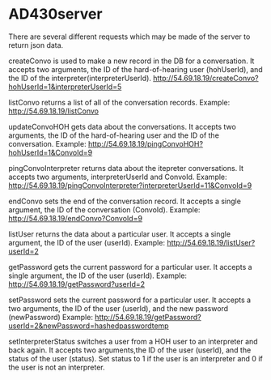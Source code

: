 # AD430server
There are several different requests which may be made of the server to return json data.

createConvo is used to make a new record in the DB for a conversation. It accepts two arguments, the ID of the hard-of-hearing
user (hohUserId), and the ID of the interpreter(interpreterUserId).
http://54.69.18.19/createConvo?hohUserId=1&interpreterUserId=5

listConvo returns a list of all of the conversation records. Example: http://54.69.18.19/listConvo

updateConvoHOH gets data about the conversations. It accepts two arguments, the ID of the hard-of-hearing user and the ID of
the conversation. Example: http://54.69.18.19/pingConvoHOH?hohUserId=1&ConvoId=9

pingConvoInterpreter returns data about the itepreter conversations. It accepts two arguments, interpreterUserId and ConvoId.
Example: http://54.69.18.19/pingConvoInterpreter?interpreterUserId=11&ConvoId=9

endConvo sets the end of the conversation record. It accepts a single argument, the ID of the conversation (ConvoId).
Example: http://54.69.18.19/endConvo?ConvoId=9

listUser returns the data about a particular user. It accepts a single argument, the ID of the user (userId).
Example: http://54.69.18.19/listUser?userId=2

getPassword gets the current password for a particular user. It accepts a single argument, the ID of the user (userId).
Example: http://54.69.18.19/getPassword?userId=2

setPassword sets the current password for a particular user. It accepts a two arguments, the ID of the user (userId), and the new password (newPassword)
Example: http://54.69.18.19/getPassword?userId=2&newPassword=hashedpasswordtemp

setInterpreterStatus switches a user from a HOH user to an interpreter and back again. It accepts two arguments,the ID of the user (userId), and the status of the user (status). Set status to 1 if the user is an interpreter and 0 if the user is not an interpreter.
